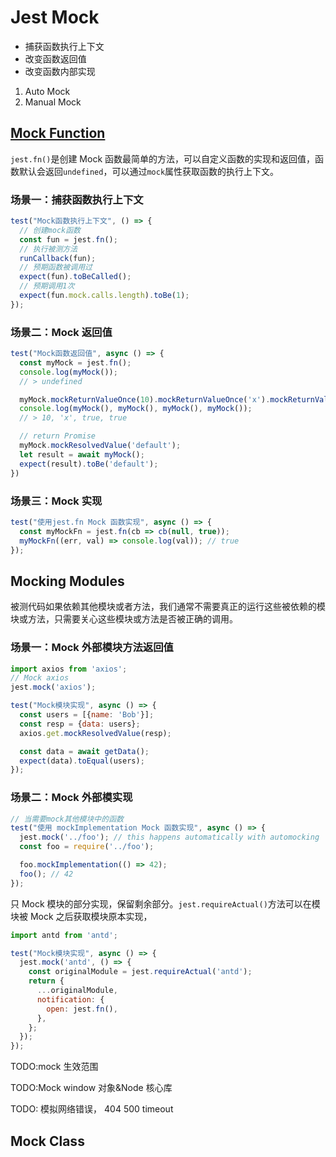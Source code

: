 # Jest Mock

- 捕获函数执行上下文
- 改变函数返回值
- 改变函数内部实现

1. Auto Mock
2. Manual Mock

## [Mock Function](https://jestjs.io/docs/mock-functions)

`jest.fn()`是创建 Mock 函数最简单的方法，可以自定义函数的实现和返回值，函数默认会返回`undefined`，可以通过`mock`属性获取函数的执行上下文。

### 场景一：捕获函数执行上下文

```JavaScript
test("Mock函数执行上下文", () => {
  // 创建mock函数
  const fun = jest.fn();
  // 执行被测方法
  runCallback(fun);
  // 预期函数被调用过
  expect(fun).toBeCalled();
  // 预期调用1次
  expect(fun.mock.calls.length).toBe(1);
});
```

### 场景二：Mock 返回值

```JavaScript
test("Mock函数返回值", async () => {
  const myMock = jest.fn();
  console.log(myMock());
  // > undefined

  myMock.mockReturnValueOnce(10).mockReturnValueOnce('x').mockReturnValue(true);
  console.log(myMock(), myMock(), myMock(), myMock());
  // > 10, 'x', true, true

  // return Promise
  myMock.mockResolvedValue('default');
  let result = await myMock();
  expect(result).toBe('default');
})
```

### 场景三：Mock 实现

```JavaScript
test("使用jest.fn Mock 函数实现", async () => {
  const myMockFn = jest.fn(cb => cb(null, true));
  myMockFn((err, val) => console.log(val)); // true
});
```

## Mocking Modules

被测代码如果依赖其他模块或者方法，我们通常不需要真正的运行这些被依赖的模块或方法，只需要关心这些模块或方法是否被正确的调用。

### 场景一：Mock 外部模块方法返回值

```JavaScript
import axios from 'axios';
// Mock axios
jest.mock('axios');

test("Mock模块实现", async () => {
  const users = [{name: 'Bob'}];
  const resp = {data: users};
  axios.get.mockResolvedValue(resp);

  const data = await getData();
  expect(data).toEqual(users);
});
```

### 场景二：Mock 外部模实现

```JavaScript
// 当需要mock其他模块中的函数
test("使用 mockImplementation Mock 函数实现", async () => {
  jest.mock('../foo'); // this happens automatically with automocking
  const foo = require('../foo');

  foo.mockImplementation(() => 42);
  foo(); // 42
});
```

只 Mock 模块的部分实现，保留剩余部分。`jest.requireActual()`方法可以在模块被 Mock 之后获取模块原本实现，

```JavaScript
import antd from 'antd';

test("Mock模块实现", async () => {
  jest.mock('antd', () => {
    const originalModule = jest.requireActual('antd');
    return {
      ...originalModule,
      notification: {
        open: jest.fn(),
      },
    };
  });
});
```

TODO:mock 生效范围

TODO:Mock window 对象&Node 核心库

TODO: 模拟网络错误， 404 500 timeout

## Mock Class
